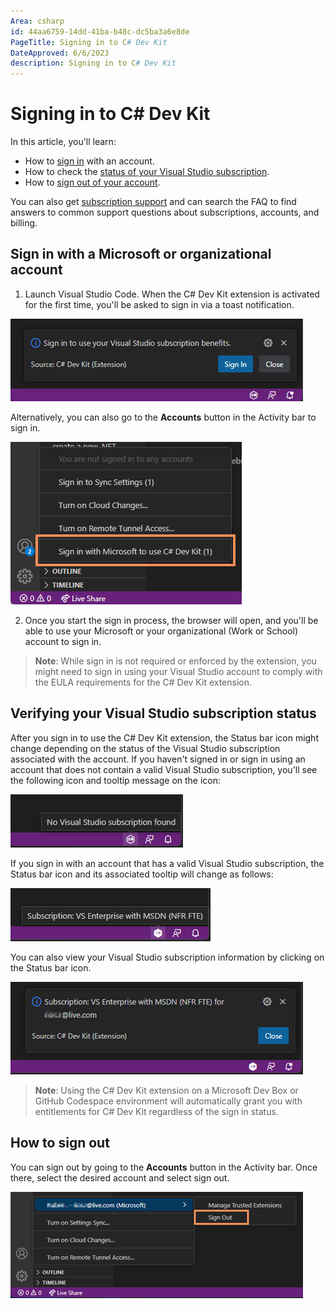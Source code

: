 ```yaml
---
Area: csharp
id: 44aa6759-14dd-41ba-b48c-dc5ba3a6e8de
PageTitle: Signing in to C# Dev Kit
DateApproved: 6/6/2023
description: Signing in to C# Dev Kit
---
```


# Signing in to C# Dev Kit

In this article, you'll learn:

- How to [sign in](#sign-in-with-a-microsoft-or-organizational-account) with an account.
- How to check the [status of your Visual Studio subscription](#verifying-your-visual-studio-subscription-status).
- How to [sign out of your account](#how-to-sign-out).

You can also get [subscription support](https://visualstudio.microsoft.com/subscriptions/support/) and can search the FAQ to find answers to common support questions about subscriptions, accounts, and billing.

## Sign in with a Microsoft or organizational account

1. Launch Visual Studio Code. When the C# Dev Kit extension is activated for the first time, you'll be asked to sign in via a toast notification.

![Sign-in notification](images/signing-in/sign-in-notification.png)

Alternatively, you can also go to the **Accounts** button in the Activity bar to sign in.

![Sign-in with the Account button](images/signing-in/account-button-sign-in.png)

2. Once you start the sign in process, the browser will open, and you'll be able to use your Microsoft or your organizational (Work or School) account to sign in.

> **Note**: While sign in is not required or enforced by the extension, you might need to sign in using your Visual Studio account to comply with the EULA requirements for the C# Dev Kit extension.

## Verifying your Visual Studio subscription status

After you sign in to use the C# Dev Kit extension, the Status bar icon might change depending on the status of the Visual Studio subscription associated with the account. If you haven't signed in or sign in using an account that does not contain a valid Visual Studio subscription, you'll see the following icon and tooltip message on the icon:

![Invalid Visual Studio subscription](images/signing-in/no-subscription-found.png)

If you sign in with an account that has a valid Visual Studio subscription, the Status bar icon and its associated tooltip will change as follows:

![Successful Visual Studio subscription sign-in](images/signing-in/valid-vs-subscription.png)

You can also view your Visual Studio subscription information by clicking on the Status bar icon.

![Visual Studio subscription information](images/signing-in/subscription-status.png)

> **Note**: Using the C# Dev Kit extension on a Microsoft Dev Box or GitHub Codespace environment will automatically grant you with entitlements for C# Dev Kit regardless of the sign in status.

## How to sign out

You can sign out by going to the **Accounts** button in the Activity bar. Once there, select the desired account and select sign out.

![Sign out of Visual Studio subscription](images/signing-in/sign-out.png)
